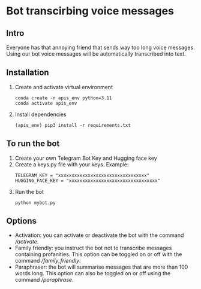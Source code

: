 # Bot transcirbing voice messages 
## Intro
Everyone has that annoying friend that sends way too long voice messages. Using our bot voice messages will be automatically transcribed into text. 
## Installation
1) Create and activate virtual environment
   ```
   conda create -n apis_env python=3.11
   conda activate apis_env
   ```
3) Install dependencies
   ```
   (apis_env) pip3 install -r requirements.txt
   ```
## To run the bot
1) Create your own Telegram Bot Key and Hugging face key
2) Create a keys.py file with your keys. Example:
   ```
   TELEGRAM_KEY = "xxxxxxxxxxxxxxxxxxxxxxxxxxxxxxxxx"
   HUGGING_FACE_KEY = "xxxxxxxxxxxxxxxxxxxxxxxxxxxxxxxxx"
   ```
3) Run the bot
   ```
   python mybot.py
   ```
## Options
- Activation: you can activate or deactivate the bot with the command _/activate_.
- Family friendly: you instruct the bot not to transcribe messages containing profanities. This option can be toggled on or off with the command _/family_friendly_.
- Paraphraser: the bot will summarise messages that are more than 100 words long. This option can also be toggled on or off using the command _/paraphrase_.
